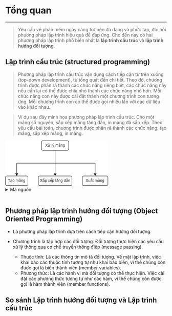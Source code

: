 # Tổng quan

---

> Yêu cầu về phần mềm ngày càng trở nên đa dạng và phức tạp, đòi hỏi phương pháp lập trình hiệu quả để đáp ứng. Cho đến nay có hai phương pháp lập trình phổ biến nhất là **lập trình cấu trúc** và **lập trình hướng đối tượng**.

## Lập trình cấu trúc (structured programming)

> Phương pháp lập trình cấu trúc vận dụng cách tiếp cận từ trên xuống (top-down development), từ tổng quát đến chi tiết. Theo đó, chương trình được phân rã thành các chức năng riêng biệt, các chức năng này nếu cần lại có thể được chia nhỏ thành các chức năng nhỏ hơn. Mỗi chức năng con này được cài đặt thành một chương trình con tương ứng. Mỗi chương trình con có thể được gọi nhiều lần với các dữ liệu vào khác nhau.

> Ví dụ sau đây minh họa phương pháp lập trình cấu trúc. Cho một mảng số nguyên, sắp xếp mảng tăng dần, in mảng đã sắp xếp. Theo yêu cầu bài toán, chương trình được phân rã thành các chức năng: tạo mảng, sắp xếp mảng, in mảng.

<img src="code/structured-programming/img/top-down-approach.png" class="center">

<details>
<summary>Mã nguồn</summary>
<p>
<script src="https://emgithub.com/embed-v2.js?target=https%3A%2F%2Fgithub.com%2Fnd-hung%2Foop%2Fblob%2Fmain%2Fdocs%2Ftopics%2Foverview%2Fcode%2Fstructured-programming%2FProgram.cs&style=default&type=code&showBorder=on&showLineNumbers=on&showFullPath=on"></script>
</p>
</details><br>

## Phương pháp lập trình hướng đối tượng (Object Oriented Programming)

- Là phương pháp lập trình dựa trên cách tiếp cận hướng đối tượng.
- Chương trình là tập hợp các đối tượng. Đối tượng thực hiện các yêu cầu xử lý thông qua cơ chế truyền thông điệp (message passing).

    * Thuộc tính: Là các thông tin mô tả đối tượng. Về mặt lập trình, việc khai báo các thuộc tính tương tự như khai báo biến, vì thế chúng còn được gọi là biến thành viên (member variables).
    * Phương thức: Là các hành vi mà đối tượng có thể thực hiện. Việc cài đặt các phương thức tương tự như các hàm, vì thế chúng còn được gọi là hàm thành viên (member functions).



## So sánh Lập trình hướng đối tượng và Lập trình cấu trúc
